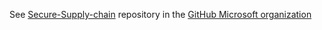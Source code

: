 See [Secure-Supply-chain](https://github.com/microsoft/Secure-Supply-Chain) repository in the [GitHub Microsoft organization](https://github.com/microsoft)
